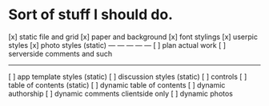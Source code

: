Sort of stuff I should do.
==========================

[x] static file and grid
[x] paper and background
[x] font stylings
[x] userpic styles
[x] photo styles (static)
— — — — —
[ ] plan actual work
[ ] serverside comments and such
- - - - - 
[ ] app template styles (static)
[ ] discussion styles (static)
[ ] controls 
[ ] table of contents (static)
[ ] dynamic table of contents
[ ] dynamic authorship
[ ] dynamic comments clientside only
[ ] dynamic photos
